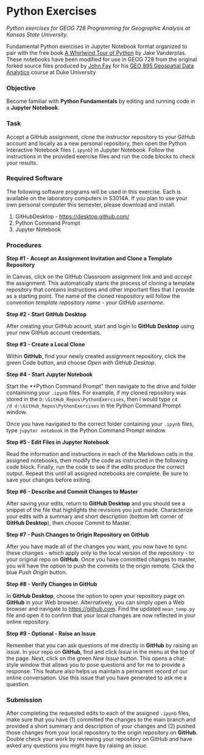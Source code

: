 # Python Exercises
*Python exercises for GEOG 728 Programming for Geographic Analysis at Kansas State University.*

Fundamental Python exercises in Jupyter Notebook format organized to pair with the free book [A Whirlwind Tour of Python](https://jakevdp.github.io/WhirlwindTourOfPython/) by Jake Vanderplas.  These notebooks have been modified for use in GEOG 728 from the original forked source files produced by [John Fay](mailto:john.fay@duke.edu) for his [GEO 895 Geospatial Data Analytics](https://env859.github.io/) course at Duke University

### Objective

Become familiar with **Python Fundamentals** by editing and running code in a **Jupyter Notebook**.

### Task

Accept a GitHub assignment, clone the instructor repository to your GitHub account and locally as a new personal repository, then open the Python Interactive Notebook files (<code>.ipynb</code>) in Jupyter Notebook.  Follow the instructions in the provided exercise files and run the code blocks to check your results.

### Required Software

The following software programs will be used in this exercise.  Each is available on the laboratory computers in S3014A.  If you plan to use your own personal computer this semester, please download and install.
1.  GitHubDesktop - https://desktop.github.com/
2.  Python Command Prompt
3.  Jupyter Notebook  

### Procedures

**Step #1 - Accept an Assignment Invitation and Clone a Template Repository**

In Canvas, click on the GitHub Classroom assignment link and and *accept* the assignment.  This automatically starts the process of cloning a template repository that contains instructions and other important files that I provide as a starting point.  The name of the cloned respository will follow the convention *template repository name - your GitHub username*. 

**Step #2 - Start GitHub Desktop**

After creating your GitHub acount, start and login to **GitHub Desktop** using your new GitHub account credentials.

**Step #3 - Create a Local Clone**

Within **GitHub**, find your newly created assignment repository, click the green Code button, and choose *Open with GitHub Desktop*.  

**Step #4 - Start Jupyter Notebook**

Start the **Python Command Prompt" then navigate to the drive and folder containining your <code>.ipynb</code> files.  For example, if my cloned repository was stored in the <code>D:\GitHub_Repos\PythonExercises</code>, then I would type <code>cd /d d:\GitHub_Repos\PythonExercises</code> in the Python Command Prompt window.

Once you have navigated to the correct folder containing your <code>.ipynb</code> files, type <code>jupyter notebook</code> in the Python Command Prompt window.

**Step #5 - Edit Files in Jupyter Notebook**

Read the information and instructions in each of the Markdown cells in the assigned notebooks, then modify the code as instructed in the following code block.  Finally, run the code to see if the edits produce the correct output.  Repeat this until all assigned notebooks are complete.  Be sure to save your changes before exiting.

**Step #6 - Describe and Commit Changes to Master**

After saving your edits, return to **GitHub Desktop** and you should see a snippet of the file that highlights the revisions you just made.  Characterize your edits with a summary and short description (bottom left corner of **GitHub Desktop**), then choose Commit to Master.  

**Step #7 - Push Changes to Origin Repository on GitHub**

After you have made all of the changes you want, you now have to sync these changes - which apply only to the local version of the repository - to your original repo on **GitHub**. Once you have committed changes to master, you will have the option to push the commits to the origin remote.  Click the blue *Push Origin* button.

**Step #8 - Verify Changes in GitHub**

In **GitHub Desktop**, choose the option to open your repository page on **GitHub** in your Web browser.  Alternatively, you can simply open a Web browser and navigate to https://github.com.  Find the updated <code>mean_temp.py</code> file and open it to confirm that your local changes are now reflected in your online repository.

**Step #9 - Optional - Raise an Issue**

Remember that you can ask questions of me directly in **GitHub** by raising an *issue*.  In your repo on **GitHub**, find and click *Issue* in the menu at the top of the page.  Next, click on the green *New Issue* button.  This opens a chat-style window that allows you to pose questions and for me to provide a response.  This feature also helps us maintain a permanent record of our online conversation.  Use this issue that you have generated to ask me a question.

### Submission

After completing the requested edits to each of the assigned <code>.ipynb</code> files, make sure that you have (1) committed the changes to the main branch and provided a short summary and description of your changes and (2) pushed those changes from your local repository to the origin repository on **GitHub**.  Double check your work by reviewing your repository on GitHub and have asked any questions you might have by raising an *issue*.  
